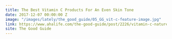 ```yaml
---
title: The Best Vitamin C Products For An Even Skin Tone
date: 2017-12-07 00:00:00 Z
image: "/images/lately/the_good_guide/05_GG_vit-c-feature-image.jpg"
link: https://www.ahalife.com/the-good-guide/post/2226/vitamin-c-natures-spot-treatment
site: The Good Guide
---
```


